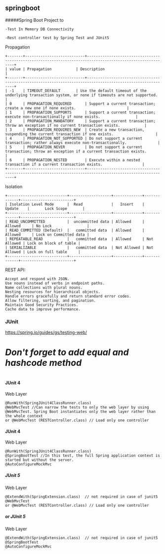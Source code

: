 ## springboot
#####Spring Boot Project to 

	-Test In Memory DB Connectivity

	-Rest controller test by Spring Test and JUnit5

Propagation

	+-------+---------------------------+-----------------------------------------------------------------------------------------------------------+
	| value | Propagation 		    | Description										            	|
	+-------+---------------------------+-----------------------------------------------------------------------------------------------------------+
	| -1 	| TIMEOUT_DEFAULT 	    | Use the default timeout of the underlying transaction system, or none if timeouts are not supported.	|
	| 0 	| PROPAGATION_REQUIRED 	    | Support a current transaction; create a new one if none exists. 						|
	| 1 	| PROPAGATION_SUPPORTS 	    | Support a current transaction; execute non-transactionally if none exists. 				|
	| 2 	| PROPAGATION_MANDATORY	    | Support a current transaction; throw an exception if no current transaction exists. 			|
	| 3 	| PROPAGATION_REQUIRES_NEW  | Create a new transaction, suspending the current transaction if one exists. 			        |
	| 4 	| PROPAGATION_NOT_SUPPORTED | Do not support a current transaction; rather always execute non-transactionally. 				|
	| 5 	| PROPAGATION_NEVER 	    | Do not support a current transaction; throw an exception if a current transaction exists. 		|
	| 6 	| PROPAGATION_NESTED 	    | Execute within a nested transaction if a current transaction exists. 					|
	+-------+---------------------------+-----------------------------------------------------------------------------------------------------------+

Isolation

	+---------------------------+-------------------+-------------+-------------+------------------------+
	| Isolation Level Mode      |  Read             |   Insert    |   Update    |       Lock Scope       |
	+---------------------------+-------------------+-------------+-------------+------------------------+
	| READ_UNCOMMITTED          |  uncommitted data | Allowed     | Allowed     | No Lock                |
	| READ_COMMITTED (Default)  |   committed data  | Allowed     | Allowed     | Lock on Committed data |
	| REPEATABLE_READ           |   committed data  | Allowed     | Not Allowed | Lock on block of table |
	| SERIALIZABLE              |   committed data  | Not Allowed | Not Allowed | Lock on full table     |
	+---------------------------+-------------------+-------------+-------------+------------------------+


REST API:
	
    Accept and respond with JSON. 
    Use nouns instead of verbs in endpoint paths. 
    Name collections with plural nouns. 
    Nesting resources for hierarchical objects. 
    Handle errors gracefully and return standard error codes. 
    Allow filtering, sorting, and pagination.
    Maintain Good Security Practices.
    Cache data to improve performance.

### JUnit
https://spring.io/guides/gs/testing-web/   

# ***Don't forget to add equal and hashcode method*** 
#

#### JUnit 4 
Web Layer 

    @RunWith(SpringJUnit4ClassRunner.class)
    @WebMvcTest //Can narrow the tests to only the web layer by using @WebMvcTest. Spring Boot instantiates only the web layer rather than the whole context
    or @WebMvcTest (RESTController.class) // Load only one controller 
#### JUnit 4
Web Layer 

    @RunWith(SpringJUnit4ClassRunner.class)
    @SpringBootTest //In this test, the full Spring application context is started but without the server.
    @AutoConfigureMockMvc
##### JUnit 5
Web Layer 

    @ExtendWith(SpringExtension.class)  // not required in case of junit5 
    @WebMvcTest
    or @WebMvcTest (RESTController.class) // Load only one controller
##### or JUnit 5
Web Layer 

    @ExtendWith(SpringExtension.class)  // not required in case of junit5
    @SpringBootTest
    @AutoConfigureMockMvc